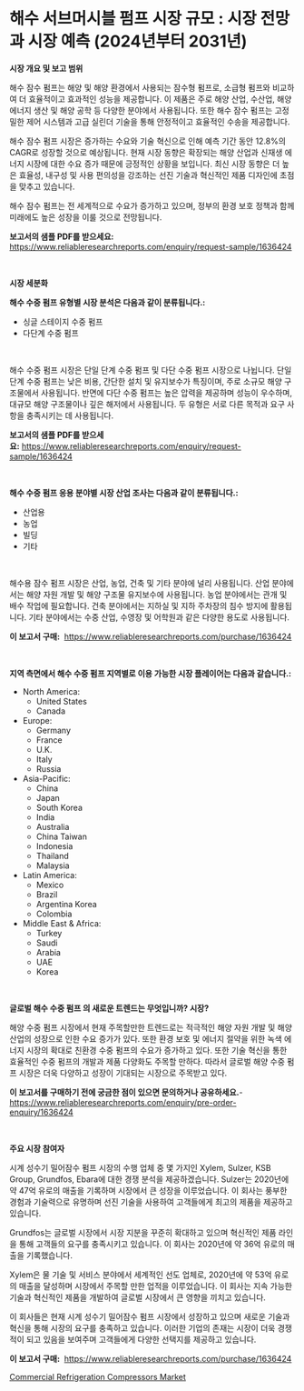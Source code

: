 <p><h1>해수 서브머시블 펌프 시장 규모 : 시장 전망과 시장 예측 (2024년부터 2031년)</h1></p><p><strong>시장 개요 및 보고 범위</strong></p>
<p><p>해수 잠수 펌프는 해양 및 해양 환경에서 사용되는 잠수형 펌프로, 소급형 펌프와 비교하여 더 효율적이고 효과적인 성능을 제공합니다. 이 제품은 주로 해양 산업, 수산업, 해양 에너지 생산 및 해양 공학 등 다양한 분야에서 사용됩니다. 또한 해수 잠수 펌프는 고정밀한 제어 시스템과 고급 실린더 기술을 통해 안정적이고 효율적인 수송을 제공합니다.</p><p>해수 잠수 펌프 시장은 증가하는 수요와 기술 혁신으로 인해 예측 기간 동안 12.8%의 CAGR로 성장할 것으로 예상됩니다. 현재 시장 동향은 확장되는 해양 산업과 신재생 에너지 시장에 대한 수요 증가 때문에 긍정적인 상황을 보입니다. 최신 시장 동향은 더 높은 효율성, 내구성 및 사용 편의성을 강조하는 선진 기술과 혁신적인 제품 디자인에 초점을 맞추고 있습니다.</p><p>해수 잠수 펌프는 전 세계적으로 수요가 증가하고 있으며, 정부의 환경 보호 정책과 함께 미래에도 높은 성장을 이룰 것으로 전망됩니다.</p></p>
<p><strong>보고서의 샘플 PDF를 받으세요:</strong> <a href="https://www.reliableresearchreports.com/enquiry/request-sample/1636424">https://www.reliableresearchreports.com/enquiry/request-sample/1636424</a></p>
<p>&nbsp;</p>
<p><strong>시장 세분화</strong></p>
<p><strong>해수 수중 펌프 유형별 시장 분석은 다음과 같이 분류됩니다.:</strong></p>
<p><ul><li>싱글 스테이지 수중 펌프</li><li>다단계 수중 펌프</li></ul></p>
<p>&nbsp;</p>
<p><p>해수 수중 펌프 시장은 단일 단계 수중 펌프 및 다단 수중 펌프 시장으로 나뉩니다. 단일 단계 수중 펌프는 낮은 비용, 간단한 설치 및 유지보수가 특징이며, 주로 소규모 해양 구조물에서 사용됩니다. 반면에 다단 수중 펌프는 높은 압력을 제공하며 성능이 우수하며, 대규모 해양 구조물이나 깊은 해저에서 사용됩니다. 두 유형은 서로 다른 목적과 요구 사항을 충족시키는 데 사용됩니다.</p></p>
<p><strong>보고서의 샘플 PDF를 받으세요:</strong>&nbsp;<a href="https://www.reliableresearchreports.com/enquiry/request-sample/1636424">https://www.reliableresearchreports.com/enquiry/request-sample/1636424</a></p>
<p>&nbsp;</p>
<p><strong> 해수 수중 펌프 응용 분야별 시장 산업 조사는 다음과 같이 분류됩니다.:</strong></p>
<p><ul><li>산업용</li><li>농업</li><li>빌딩</li><li>기타</li></ul></p>
<p>&nbsp;</p>
<p><p>해수용 잠수 펌프 시장은 산업, 농업, 건축 및 기타 분야에 널리 사용됩니다. 산업 분야에서는 해양 자원 개발 및 해양 구조물 유지보수에 사용됩니다. 농업 분야에서는 관개 및 배수 작업에 필요합니다. 건축 분야에서는 지하실 및 지하 주차장의 침수 방지에 활용됩니다. 기타 분야에서는 수중 산업, 수영장 및 어학원과 같은 다양한 용도로 사용됩니다.</p></p>
<p><strong>이 보고서 구매:</strong>&nbsp; <a href="https://www.reliableresearchreports.com/purchase/1636424">https://www.reliableresearchreports.com/purchase/1636424</a></p>
<p>&nbsp;</p>
<p><strong>지역 측면에서 해수 수중 펌프 지역별로 이용 가능한 시장 플레이어는 다음과 같습니다.:</strong></p>
<p><ul>
    <li>
        North America:
        <ul>
            <li>United States</li>
            <li>Canada</li>
        </ul>
    </li>
    <li>
        Europe:
        <ul>
            <li>Germany</li>
            <li>France</li>
            <li>U.K.</li>
            <li>Italy</li>
            <li>Russia</li>
        </ul>
    </li>
    <li>
        Asia-Pacific:
        <ul>
            <li>China</li>
            <li>Japan</li>
            <li>South Korea</li>
            <li>India</li>
            <li>Australia</li>
            <li>China Taiwan</li>
            <li>Indonesia</li>
            <li>Thailand</li>
            <li>Malaysia</li>
        </ul>
    </li>
    <li>
        Latin America:
        <ul>
            <li>Mexico</li>
            <li>Brazil</li>
            <li>Argentina Korea</li>
            <li>Colombia</li>
        </ul>
    </li>
    <li>
        Middle East & Africa:
        <ul>
            <li>Turkey</li>
            <li>Saudi</li>
            <li>Arabia</li>
            <li>UAE</li>
            <li>Korea</li>
        </ul>
    </li>
    </ul></p>
<p>&nbsp;</p>
<p><strong>글로벌 해수 수중 펌프 의 새로운 트렌드는 무엇입니까? 시장?</strong></p>
<p><p>해양 수중 펌프 시장에서 현재 주목할만한 트렌드로는 적극적인 해양 자원 개발 및 해양 산업의 성장으로 인한 수요 증가가 있다. 또한 환경 보호 및 에너지 절약을 위한 녹색 에너지 시장의 확대로 친환경 수중 펌프의 수요가 증가하고 있다. 또한 기술 혁신을 통한 효율적인 수중 펌프의 개발과 제품 다양화도 주목할 만하다. 따라서 글로벌 해양 수중 펌프 시장은 더욱 다양하고 성장이 기대되는 시장으로 주목받고 있다.</p></p>
<p><strong>이 보고서를 구매하기 전에 궁금한 점이 있으면 문의하거나 공유하세요.</strong>- <a href="https://www.reliableresearchreports.com/enquiry/pre-order-enquiry/1636424">https://www.reliableresearchreports.com/enquiry/pre-order-enquiry/1636424</a></p>
<p>&nbsp;</p>
<p><strong>주요 시장 참여자</strong></p>
<p><p>시계 성수기 밀어잠수 펌프 시장의 수행 업체 중 몇 가지인 Xylem, Sulzer, KSB Group, Grundfos, Ebara에 대한 경쟁 분석을 제공하겠습니다. Sulzer는 2020년에 약 47억 유로의 매출을 기록하며 시장에서 큰 성장을 이루었습니다. 이 회사는 풍부한 경험과 기술력으로 유명하며 선진 기술을 사용하여 고객들에게 최고의 제품을 제공하고 있습니다. </p><p>Grundfos는 글로벌 시장에서 시장 지분을 꾸준히 확대하고 있으며 혁신적인 제품 라인을 통해 고객들의 요구를 충족시키고 있습니다. 이 회사는 2020년에 약 36억 유로의 매출을 기록했습니다.</p><p>Xylem은 물 기술 및 서비스 분야에서 세계적인 선도 업체로, 2020년에 약 53억 유로의 매출을 달성하며 시장에서 주목할 만한 업적을 이루었습니다. 이 회사는 지속 가능한 기술과 혁신적인 제품을 개발하여 글로벌 시장에서 큰 영향을 끼치고 있습니다.</p><p>이 회사들은 현재 시계 성수기 밀어잠수 펌프 시장에서 성장하고 있으며 새로운 기술과 혁신을 통해 시장의 요구를 충족하고 있습니다. 이러한 기업의 존재는 시장이 더욱 경쟁적이 되고 있음을 보여주며 고객들에게 다양한 선택지를 제공하고 있습니다.</p></p>
<p><strong>이 보고서 구매:</strong>&nbsp;&nbsp;<a href="https://www.reliableresearchreports.com/purchase/1636424">https://www.reliableresearchreports.com/purchase/1636424</a></p>
<p><p><a href="https://view.publitas.com/reportprime-1/commercial-refrigeration-compressors-market-size-market-share-and-global-market-analysis-report-2024-2031/">Commercial Refrigeration Compressors Market</a></p></p>
